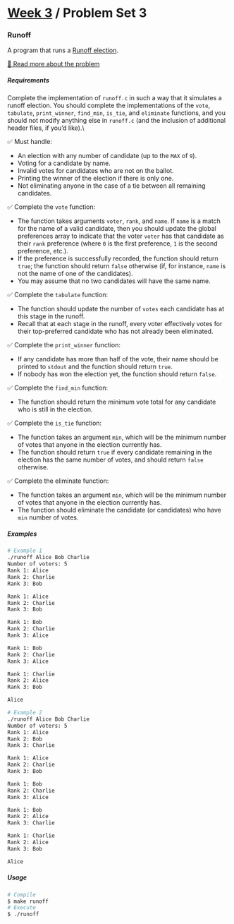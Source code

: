 # [Week 3](../../) / Problem Set 3

### Runoff

A program that runs a [Runoff election](https://en.wikipedia.org/wiki/Instant-runoff_voting).

[🔗 Read more about the problem](https://cs50.harvard.edu/x/2021/psets/3/runoff)

##### Requirements

Complete the implementation of `runoff.c` in such a way that it simulates a runoff election. You should complete the implementations of the `vote`, `tabulate`, `print_winner`, `find_min`, `is_tie`, and `eliminate` functions, and you should not modify anything else in `runoff.c` (and the inclusion of additional header files, if you’d like).\

:white_check_mark: Must handle:

-   An election with any number of candidate (up to the `MAX` of `9`).
-   Voting for a candidate by name.
-   Invalid votes for candidates who are not on the ballot.
-   Printing the winner of the election if there is only one.
-   Not eliminating anyone in the case of a tie between all remaining candidates.

:white_check_mark: Complete the `vote` function:

-   The function takes arguments `voter`, `rank`, and `name`. If `name` is a match for the name of a valid candidate, then you should update the global preferences array to indicate that the voter `voter` has that candidate as their `rank` preference (where `0` is the first preference, `1` is the second preference, etc.).
-   If the preference is successfully recorded, the function should return `true`; the function should return `false` otherwise (if, for instance, `name` is not the name of one of the candidates).
-   You may assume that no two candidates will have the same name.

:white_check_mark: Complete the `tabulate` function:

-   The function should update the number of `votes` each candidate has at this stage in the runoff.
-   Recall that at each stage in the runoff, every voter effectively votes for their top-preferred candidate who has not already been eliminated.

:white_check_mark: Complete the `print_winner` function:

-   If any candidate has more than half of the vote, their name should be printed to `stdout` and the function should return `true`.
-   If nobody has won the election yet, the function should return `false`.

:white_check_mark: Complete the `find_min` function:

-   The function should return the minimum vote total for any candidate who is still in the election.

:white_check_mark: Complete the `is_tie` function:

-   The function takes an argument `min`, which will be the minimum number of votes that anyone in the election currently has.
-   The function should return `true` if every candidate remaining in the election has the same number of votes, and should return `false` otherwise.

:white_check_mark: Complete the eliminate function:

-   The function takes an argument `min`, which will be the minimum number of votes that anyone in the election currently has.
-   The function should eliminate the candidate (or candidates) who have `min` number of votes.

##### Examples

```bash
# Example 1
./runoff Alice Bob Charlie
Number of voters: 5
Rank 1: Alice
Rank 2: Charlie
Rank 3: Bob

Rank 1: Alice
Rank 2: Charlie
Rank 3: Bob

Rank 1: Bob
Rank 2: Charlie
Rank 3: Alice

Rank 1: Bob
Rank 2: Charlie
Rank 3: Alice

Rank 1: Charlie
Rank 2: Alice
Rank 3: Bob

Alice

# Example 2
./runoff Alice Bob Charlie
Number of voters: 5
Rank 1: Alice
Rank 2: Bob
Rank 3: Charlie

Rank 1: Alice
Rank 2: Charlie
Rank 3: Bob

Rank 1: Bob
Rank 2: Charlie
Rank 3: Alice

Rank 1: Bob
Rank 2: Alice
Rank 3: Charlie

Rank 1: Charlie
Rank 2: Alice
Rank 3: Bob

Alice
```

##### Usage

```bash
# Compile
$ make runoff
# Execute
$ ./runoff
```
